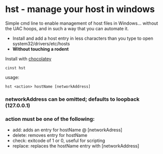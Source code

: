hst - manage your host in windows
========================

Simple cmd line to enable management of host files in Windows... without the UAC hoops, and in such a way that you can automate it.  

+ Install and add a host entry in less characters than you type to open system32/drivers/etc/hosts
+ **Without touching a rodent**

Install with [chocolatey](http://chocolatey.org/)

	cinst hst

usage: 

	hst <action> hostName [networkAddress]
	
### networkAddress can be omitted; defaults to loopback (127.0.0.1)
### action must be one of the following: 
+ add: adds an entry for hostName @ [networkAdress]
+ delete: removes entry for hostName
+ check: exitcode of 1 or 0, useful for scripting
+ replace: replaces the hostName entry with [networkAddress]
	